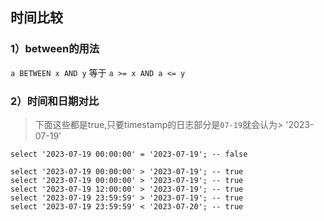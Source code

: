 
## 时间比较

### 1）between的用法 

`a BETWEEN x AND y`
等于
`a >= x AND a <= y`

### 2）时间和日期对比

> 下面这些都是true,只要timestamp的日志部分是`07-19`就会认为> '2023-07-19'
```
select '2023-07-19 00:00:00' = '2023-07-19'; -- false

select '2023-07-19 00:00:00' > '2023-07-19'; -- true
select '2023-07-19 00:00:00' > '2023-07-19'; -- true
select '2023-07-19 12:00:00' > '2023-07-19'; -- true
select '2023-07-19 23:59:59' > '2023-07-19'; -- true
select '2023-07-19 23:59:59' < '2023-07-20'; -- true
```
